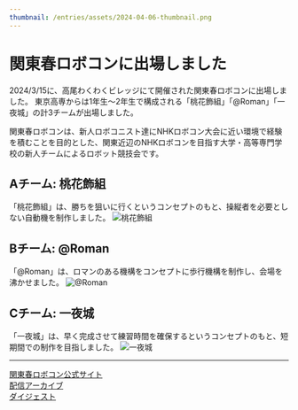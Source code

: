 ```yaml
---
thumbnail: /entries/assets/2024-04-06-thumbnail.png
---
```


# 関東春ロボコンに出場しました

2024/3/15に、高尾わくわくビレッジにて開催された関東春ロボコンに出場しました。
東京高専からは1年生〜2年生で構成される「桃花飾組」「@Roman」「一夜城」の計3チームが出場しました。

関東春ロボコンは、新人ロボコニスト達にNHKロボコン大会に近い環境で経験を積むことを目的とした、関東近辺のNHKロボコンを目指す大学・高等専門学校の新人チームによるロボット競技会です。 

## Aチーム: 桃花飾組
「桃花飾組」は、勝ちを狙いに行くというコンセプトのもと、操縦者を必要としない自動機を制作しました。
![桃花飾組](/public/assets/entries/2024-04-06-momohana.jpg)

## Bチーム: @Roman
「@Roman」は、ロマンのある機構をコンセプトに歩行機構を制作し、会場を沸かせました。
![@Roman](/public/assets/entries/2024-04-06-atroman.jpg)

## Cチーム: 一夜城
「一夜城」は、早く完成させて練習時間を確保するというコンセプトのもと、短期間での制作を目指しました。
![一夜城](/public/assets/entries/2024-04-06-ichiyajo.jpg)

-----

[関東春ロボコン公式サイト](https://kantouharurobo.com/haru/)  
[配信アーカイブ](https://www.youtube.com/watch?v=P2aj7tKyeYg)  
[ダイジェスト](https://www.youtube.com/watch?v=uOT67wB_nUA)  
